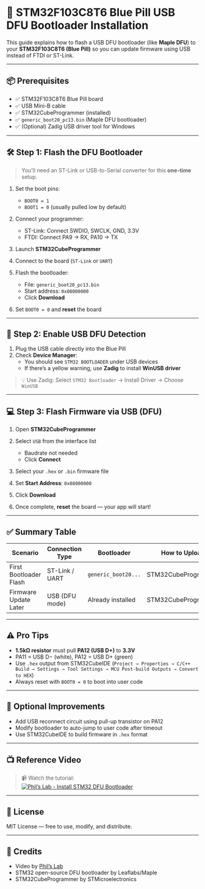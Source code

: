 # 🔌 STM32F103C8T6 Blue Pill USB DFU Bootloader Installation

This guide explains how to flash a USB DFU bootloader (like **Maple DFU**) to your **STM32F103C8T6 (Blue Pill)** so you can update firmware using USB instead of FTDI or ST-Link.

---

## 📦 Prerequisites

- ✅ STM32F103C8T6 Blue Pill board  
- ✅ USB Mini-B cable  
- ✅ STM32CubeProgrammer (installed)  
- ✅ `generic_boot20_pc13.bin` (Maple DFU bootloader)  
- ✅ (Optional) Zadig USB driver tool for Windows  

---

## 🛠️ Step 1: Flash the DFU Bootloader

> You'll need an ST-Link or USB-to-Serial converter for this **one-time** setup.

1. Set the boot pins:
   - `BOOT0 = 1`
   - `BOOT1 = 0` (usually pulled low by default)

2. Connect your programmer:
   - ST-Link: Connect SWDIO, SWCLK, GND, 3.3V
   - FTDI: Connect PA9 → RX, PA10 → TX

3. Launch **STM32CubeProgrammer**

4. Connect to the board (`ST-Link` or `UART`)

5. Flash the bootloader:
   - File: `generic_boot20_pc13.bin`
   - Start address: `0x08000000`
   - Click **Download**

6. Set `BOOT0 = 0` and **reset** the board

---

## 🔌 Step 2: Enable USB DFU Detection

1. Plug the USB cable directly into the Blue Pill  
2. Check **Device Manager**:
   - You should see `STM32 BOOTLOADER` under USB devices
   - If there’s a yellow warning, use **Zadig** to install **WinUSB driver**

> 💡 Use Zadig: Select `STM32 Bootloader` → Install Driver → Choose `WinUSB`

---

## 💻 Step 3: Flash Firmware via USB (DFU)

1. Open **STM32CubeProgrammer**

2. Select `USB` from the interface list  
   - Baudrate not needed  
   - Click **Connect**

3. Select your `.hex` or `.bin` firmware file

4. Set **Start Address**: `0x08000000`

5. Click **Download**

6. Once complete, **reset** the board — your app will start!

---

## ✅ Summary Table

| Scenario                  | Connection Type | Bootloader        | How to Upload        |
|---------------------------|------------------|--------------------|-----------------------|
| First Bootloader Flash    | ST-Link / UART   | `generic_boot20...`| STM32CubeProgrammer   |
| Firmware Update Later     | USB (DFU mode)   | Already installed  | STM32CubeProgrammer   |

---

## ⚠️ Pro Tips

- **1.5kΩ resistor** must pull **PA12 (USB D+)** to **3.3V**
- PA11 = USB D− (white), PA12 = USB D+ (green)
- Use `.hex` output from STM32CubeIDE (`Project → Properties → C/C++ Build → Settings → Tool Settings → MCU Post-build Outputs → Convert to HEX`)
- Always reset with `BOOT0 = 0` to boot into user code

---

## 🧠 Optional Improvements

- Add USB reconnect circuit using pull-up transistor on PA12
- Modify bootloader to auto-jump to user code after timeout
- Use STM32CubeIDE to build firmware in `.hex` format

---

## 📺 Reference Video

> 📹 Watch the tutorial:  
[![Phil’s Lab - Install STM32 DFU Bootloader](https://img.youtube.com/vi/ReSaV4y2XSA/0.jpg)](https://www.youtube.com/watch?v=ReSaV4y2XSA)

---

## 🧾 License

MIT License — free to use, modify, and distribute.

---

## 🙌 Credits

- Video by [Phil’s Lab](https://www.youtube.com/@PhilsLab)
- STM32 open-source DFU bootloader by Leaflabs/Maple
- STM32CubeProgrammer by STMicroelectronics

